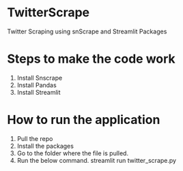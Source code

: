 # TwitterScrape
Twitter Scraping using snScrape and Streamlit Packages
# Steps to make the code work
  1. Install Snscrape
  2. Install Pandas
  3. Install Streamlit
  
# How to run the application
1. Pull the repo
2. Install the packages
3. Go to the folder where the file is pulled.
4. Run the below command.
  streamlit run twitter_scrape.py
  


